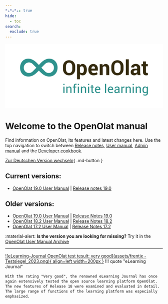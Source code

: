 ```yaml
---
ᴴₒᴴₒᴴₒ: true
hide:
  - toc
search:
  exclude: true
---
```

![Logo: OpenOlat – infinite learning](assets/OpenOlat_Logo_claim_RGB.png)

# Welcome to the OpenOlat manual

Find information on OpenOlat, its features and latest changes here. Use the top navigation to switch between
[Release notes](release_notes/), [User manual](manual_user/), [Admin manual](manual_admin/) and the [Developer cookbook](manual_dev/).

[Zur Deutschen Version wechseln](/de/){ .md-button }

## Current versions:

- [OpenOlat 19.0 User Manual](manual_user/general/) | [Release notes 19.0](release_notes/Release_notes_19.0.md)

## Older versions:

- [OpenOlat 19.0 User Manual](/archive_mkdocs/19.0/manual_user/general/) | [Release Notes 19.0](release_notes/Release_notes_19.0.md)
- [OpenOlat 18.2 User Manual](/archive_mkdocs/18.2/manual_user/general/) | [Release Notes 18.2](release_notes/Release_notes_18.2.md)
- [OpenOlat 17.2 User Manual](/archive_mkdocs/17.2/manual_user/general/) | [Release Notes 17.2](release_notes/Release_notes_17.2.md)

:material-alert: **Is the version you are looking for missing?** Try it in the [OpenOlat User Manual Archive](archive.md)

***

[![eLearning-Journal OpenOlat test tesult: very good](assets/frentix - Testsiegel_2023.png){ align=left width=200px }](assets/eLJ32023_TEST_Frentix.pdf)
!!! quote "eLearning Journal"
	
	With the rating "Very good", the renowned eLearning Journal has once again extensively tested the open source learning platform OpenOlat. The new features of Release 18 were examined and evaluated in detail. The large range of functions of the learning platform was especially emphasized.
